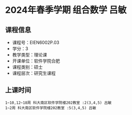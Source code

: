 # 2024年春季学期 组合数学 吕敏






## 课程信息

- 课程号：EIEN6002P.03
- 学分：3
- 教学类型：理论课
- 开课单位：软件学院合肥
- 课程类别：硕士
- 课程层次：研究生课程

## 上课时间

```
1~10,12~18周 科大南区软件学院楼202教室 :2(3,4,5) 吕敏
1~2周 科大南区软件学院楼202教室 :5(3,4,5) 吕敏
```


